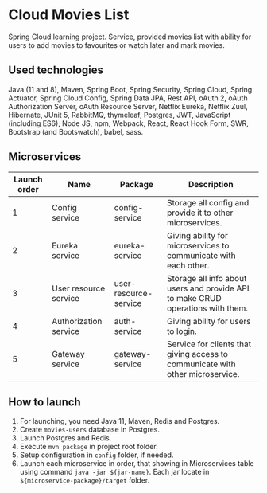 # Cloud Movies List
Spring Cloud learning project.
Service, provided movies list with ability for users to add movies to favourites or watch later and mark movies.

## Used technologies
Java (11 and 8), Maven, 
Spring Boot, Spring Security, Spring Cloud, Spring Actuator, Spring Cloud Config, Spring Data JPA,
Rest API, oAuth 2, oAuth Authorization Server, oAuth Resource Server, 
Netflix Eureka, Netflix Zuul, Hibernate, JUnit 5, RabbitMQ, thymeleaf,
Postgres, JWT,
JavaScript (including ES6), Node JS, npm, Webpack, React, React Hook Form, SWR, Bootstrap (and Bootswatch), babel, sass.

## Microservices
Launch order | Name | Package | Description
------------ | ---- | ------- | -----------
1 | Config service | config-service | Storage all config and provide it to other microservices.
2 | Eureka service | eureka-service | Giving ability for microservices to communicate with each other.
3 | User resource service | user-resource-service | Storage all info about users and provide API to make CRUD operations with them.
4 | Authorization service | auth-service | Giving ability for users to login.
5 | Gateway service  | gateway-service | Service for clients that giving access to communicate with other microservice.

## How to launch
1. For launching, you need Java 11, Maven, Redis and Postgres.
2. Create `movies-users` database in Postgres.
3. Launch Postgres and Redis.
4. Execute `mvn package` in project root folder.
5. Setup configuration in `config` folder, if needed.
6. Launch each microservice in order, that showing in Microservices table using command `java -jar ${jar-name}`. Each jar locate in `${microservice-package}/target` folder.
